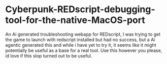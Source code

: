 # Cyberpunk-REDscript-debugging-tool-for-the-native-MacOS-port
An Ai generated troubleshooting webapp for REDscript, I was trying to get the game to launch with redscript installed but had no success, but a Ai agentic generated this and while i have yet to try it, it seems like it might potentially be useful as a base for a real tool. Use this however you please, id love if this slop turned out to be useful.
